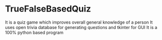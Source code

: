 # TrueFalseBasedQuiz
It is a quiz game which improves overall general knowledge of a person
It uses open trivia database for generating questions and tkinter for GUI
It is a 100% python based program
